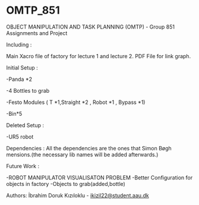# OMTP_851
OBJECT MANIPULATION AND TASK PLANNING  (OMTP)  - Group 851 Assignments and Project

Including : 

Main Xacro file of factory for lecture 1 and lecture 2.
PDF File for link graph.



Initial Setup :

-Panda *2

-4 Bottles to grab

-Festo Modules ( T *1,Straight *2 , Robot *1 , Bypass *1)

-Bin*5

Deleted Setup : 
 
-UR5 robot


Dependencies : 
All the dependencies are the ones that Simon Bøgh mensions.(the necessary lib names will be added afterwards.) 


Future Work : 

-ROBOT MANIPULATOR VISUALISATON PROBLEM
-Better Configuration for objects in factory
-Objects to grab(added,bottle)


Authors: İbrahim Doruk Kızıloklu - ikizil22@student.aau.dk

